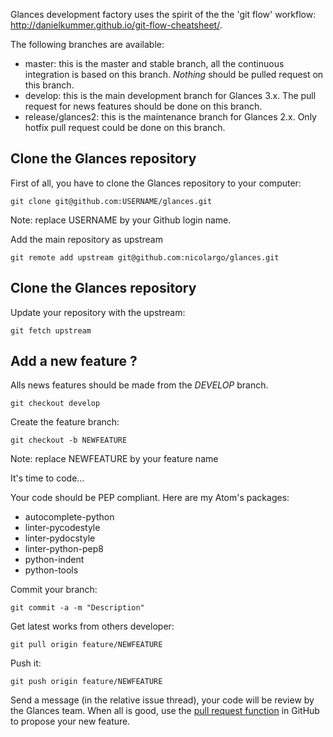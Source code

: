 Glances development factory uses the spirit of the the 'git flow' workflow: http://danielkummer.github.io/git-flow-cheatsheet/.

The following branches are available:
* master: this is the master and stable branch, all the continuous integration is based on this branch. *Nothing* should be pulled request on this branch.
* develop: this is the main development branch for Glances 3.x. The pull request for news features should be done on this branch.
* release/glances2: this is the maintenance branch for Glances 2.x. Only hotfix pull request could be done on this branch. 

## Clone the Glances repository

First of all, you have to clone the Glances repository to your computer:

`git clone git@github.com:USERNAME/glances.git`

Note: replace USERNAME by your Github login name.

Add the main repository as upstream

`git remote add upstream git@github.com:nicolargo/glances.git`

## Clone the Glances repository

Update your repository with the upstream:

`git fetch upstream`

## Add a new feature ?

Alls news features should be made from the _DEVELOP_ branch.

`git checkout develop`

Create the feature branch:

`git checkout -b NEWFEATURE`

Note: replace NEWFEATURE by your feature name

It's time to code...

Your code should be PEP compliant. Here are my Atom's packages:

* autocomplete-python
* linter-pycodestyle
* linter-pydocstyle
* linter-python-pep8
* python-indent
* python-tools

Commit your branch:

`git commit -a -m "Description"`

Get latest works from others developer:

`git pull origin feature/NEWFEATURE`

Push it:

`git push origin feature/NEWFEATURE`

Send a message (in the relative issue thread), your code will be review by the Glances team. When all is good, use the [pull request function](https://help.github.com/articles/using-pull-requests) in GitHub to propose your new feature.
